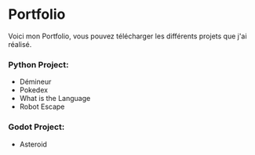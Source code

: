 # Portfolio
Voici mon Portfolio, vous pouvez télécharger les différents projets que j'ai réalisé.
### Python Project:
- Démineur
- Pokedex
- What is the Language
- Robot Escape

### Godot Project:
- Asteroid
